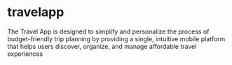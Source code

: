 # travelapp
The Travel App is designed to simplify and personalize the process of budget-friendly trip planning by providing a single, intuitive mobile platform that helps users discover, organize, and manage affordable travel experiences
